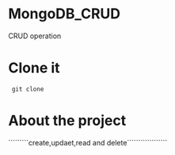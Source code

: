 # MongoDB_CRUD
CRUD operation 

# Clone it
````` git clone`````

# About the project
`````````create,updaet,read and delete``````````````````
